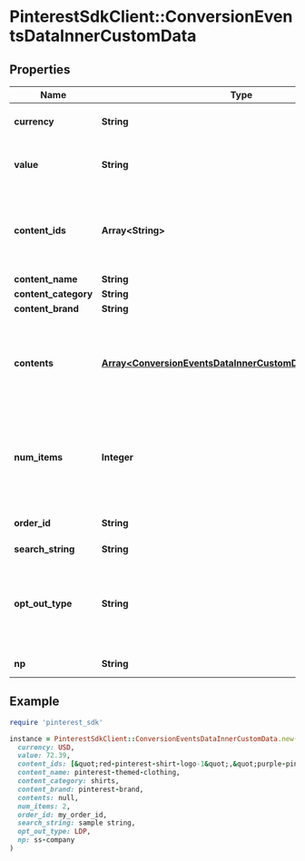 # PinterestSdkClient::ConversionEventsDataInnerCustomData

## Properties

| Name | Type | Description | Notes |
| ---- | ---- | ----------- | ----- |
| **currency** | **String** | The ISO-4217 currency code. If not provided, we will default to the advertiser&#39;s currency set during account creation. Your campaign performance needs this field to report right ROAS/CPA. | [optional] |
| **value** | **String** | Total value of the event. Accepted as a string in the request; it will be parsed into a double. For example, if there are two items in a checkout event, the value should be the total price. We recommend to use pre-tax, pre-shipping final value. | [optional] |
| **content_ids** | **Array&lt;String&gt;** | List of products IDs. We recommend using this if you are a merchant for PageVisit, AddToCart and Checkouts. For detail, please check &lt;a href&#x3D;\&quot;https://help.pinterest.com/en/business/article/before-you-get-started-with-catalogs\&quot; target&#x3D;\&quot;_blank\&quot;&gt;here&lt;/a&gt; (Install the Pinterest tag section). | [optional] |
| **content_name** | **String** | The name of the page or product associated with the event. | [optional] |
| **content_category** | **String** | The category of the content associated with the event. | [optional] |
| **content_brand** | **String** | The brand of the content associated with the event. | [optional] |
| **contents** | [**Array&lt;ConversionEventsDataInnerCustomDataContentsInner&gt;**](ConversionEventsDataInnerCustomDataContentsInner.md) | A list of objects containing information about products, such as price and quantity. We recommend using this if you are a merchant for PageVisit, AddToCart and Checkouts. For detail, please check &lt;a href&#x3D;\&quot;https://help.pinterest.com/en/business/article/before-you-get-started-with-catalogs\&quot; target&#x3D;\&quot;_blank\&quot;&gt;here&lt;/a&gt; (Install the Pinterest tag section). | [optional] |
| **num_items** | **Integer** | Total number of products of the event. For example, the total number of items purchased in a checkout event. We recommend using this if you are a merchant for AddToCart and Checkouts. For detail, please check &lt;a href&#x3D;\&quot;https://help.pinterest.com/en/business/article/before-you-get-started-with-catalogs\&quot; target&#x3D;\&quot;_blank\&quot;&gt;here&lt;/a&gt; (Install the Pinterest tag section). | [optional] |
| **order_id** | **String** | The order ID. We recommend sending order_id to help us deduplicate events when necessary. This also helps to run other measurement products at Pinterest. | [optional] |
| **search_string** | **String** | The search string related to the user conversion event. | [optional] |
| **opt_out_type** | **String** | Flags for different privacy rights laws to opt out users of sharing personal information. Values should be comma separated. Please follow the &lt;a href&#x3D;\&quot;https://help.pinterest.com/en/business/article/limited-data-processing\&quot; target&#x3D;\&quot;_blank\&quot;&gt;Help Center&lt;/a&gt; and &lt;a href&#x3D;\&quot;/docs/api-features/conversion-overview/\&quot; target&#x3D;\&quot;_blank\&quot;&gt;dev site&lt;/a&gt; for specific opt_out_type set up. | [optional] |
| **np** | **String** | Named partner. Not required, this is for Pinterest internal use only. Please do not use this unless specifically guided. | [optional] |

## Example

```ruby
require 'pinterest_sdk'

instance = PinterestSdkClient::ConversionEventsDataInnerCustomData.new(
  currency: USD,
  value: 72.39,
  content_ids: [&quot;red-pinterest-shirt-logo-1&quot;,&quot;purple-pinterest-shirt-logo-3&quot;],
  content_name: pinterest-themed-clothing,
  content_category: shirts,
  content_brand: pinterest-brand,
  contents: null,
  num_items: 2,
  order_id: my_order_id,
  search_string: sample string,
  opt_out_type: LDP,
  np: ss-company
)
```

